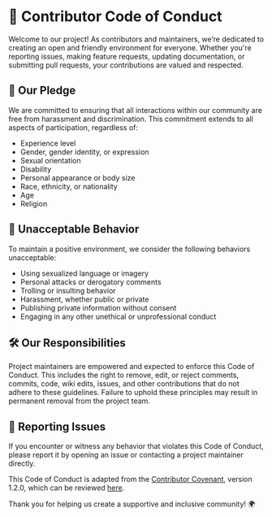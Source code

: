 # 🌟 Contributor Code of Conduct

Welcome to our project! As contributors and maintainers, we’re dedicated to creating an open and friendly environment for everyone. Whether you're reporting issues, making feature requests, updating documentation, or submitting pull requests, your contributions are valued and respected.

## 🤝 Our Pledge

We are committed to ensuring that all interactions within our community are free from harassment and discrimination. This commitment extends to all aspects of participation, regardless of:

- Experience level
- Gender, gender identity, or expression
- Sexual orientation
- Disability
- Personal appearance or body size
- Race, ethnicity, or nationality
- Age
- Religion

## 🚫 Unacceptable Behavior

To maintain a positive environment, we consider the following behaviors unacceptable:

- Using sexualized language or imagery
- Personal attacks or derogatory comments
- Trolling or insulting behavior
- Harassment, whether public or private
- Publishing private information without consent
- Engaging in any other unethical or unprofessional conduct

## 🛠️ Our Responsibilities

Project maintainers are empowered and expected to enforce this Code of Conduct. This includes the right to remove, edit, or reject comments, commits, code, wiki edits, issues, and other contributions that do not adhere to these guidelines. Failure to uphold these principles may result in permanent removal from the project team.

## 📢 Reporting Issues

If you encounter or witness any behavior that violates this Code of Conduct, please report it by opening an issue or contacting a project maintainer directly.

This Code of Conduct is adapted from the [Contributor Covenant](https://contributor-covenant.org), version 1.2.0, which can be reviewed [here](https://contributor-covenant.org/version/1/2/0/).

Thank you for helping us create a supportive and inclusive community! 🌍

